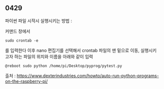 ## 0429

파이썬 파일 시작시 실행시키는 방법 :

커맨드 창에서

```
sudo crontab -e
```
를 입력한다 이후 nano 편집기를 선택해서 crontab 파일의 맨 밑으로 이동, 실행시키고자 하는 파일의 위치와 이름을 아래와 같이 입력

```
@reboot sudo python /home/pi/Desktop/pyprog/pytest.py
```

출처 : https://www.dexterindustries.com/howto/auto-run-python-programs-on-the-raspberry-pi/
